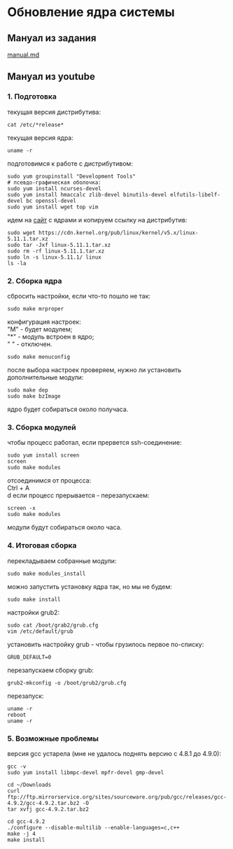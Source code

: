 # Обновление ядра системы

## Мануал из задания
[manual.md](manual.md)

## Мануал из youtube

### 1. Подготовка
текущая версия дистрибутива:  
```
cat /etc/*release*
```
текущая версия ядра:
```
uname -r
```
подготовимся к работе с дистрибутивом:
```
sudo yum groupinstall "Development Tools"
# псевдо-графическая оболочка:
sudo yum install ncurses-devel
sudo yum install hmaccalc zlib-devel binutils-devel elfutils-libelf-devel bc openssl-devel
sudo yum install wget top vim
```
идем на [сайт](https://www.kernel.org) с ядрами и копируем ссылку на дистрибутив:
```
sudo wget https://cdn.kernel.org/pub/linux/kernel/v5.x/linux-5.11.1.tar.xz
sudo tar -Jxf linux-5.11.1.tar.xz
sudo rm -rf linux-5.11.1.tar.xz
sudo ln -s linux-5.11.1/ linux
ls -la
```
 
### 2. Сборка ядра
сбросить настройки, если что-то пошло не так:
```
sudo make mrproper
```
конфигурация настроек:  
"M" - будет модулем;  
"*" - модуль встроен в ядро;  
" " - отключен.  
```
sudo make menuconfig
```
после выбора настроек проверяем, нужно ли установить дополнительные модули:
```
sudo make dep
sudo make bzImage
```
ядро будет собираться около получаса.

### 3. Сборка модулей
чтобы процесс работал, если прервется ssh-соединение:
```
sudo yum install screen
screen
sudo make modules 
```
отсоединимся от процесса:  
Ctrl + A  
d
если процесс прерывается - перезапускаем:
```
screen -x
sudo make modules 
```
модули будут собираться около часа.
### 4. Итоговая сборка
перекладываем собранные модули:
```
sudo make modules_install
```
можно запустить установку ядра так, но мы не будем:
```
sudo make install
```
настройки grub2:
```
sudo cat /boot/grab2/grub.cfg
vim /etc/default/grub
```
установить настройку grub - чтобы грузилось первое по-списку:
```
GRUB_DEFAULT=0
```
перезапускаем сборку grub:
```
grub2-mkconfig -o /boot/grub2/grub.cfg
```
перезапуск:
```
uname -r
reboot
uname -r
```
### 5. Возможные проблемы
версия gcc устарела (мне не удалось поднять версию с 4.8.1 до 4.9.0):
```
gcc -v
sudo yum install libmpc-devel mpfr-devel gmp-devel

cd ~/Downloads
curl ftp://ftp.mirrorservice.org/sites/sourceware.org/pub/gcc/releases/gcc-4.9.2/gcc-4.9.2.tar.bz2 -O
tar xvfj gcc-4.9.2.tar.bz2

cd gcc-4.9.2
./configure --disable-multilib --enable-languages=c,c++
make -j 4
make install
```
